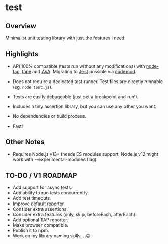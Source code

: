 # test

## Overview

Minimalist unit testing library with just the features I need.

## Highlights

- API 100% compatible (tests run without any modifications) with [node-tap](https://github.com/tapjs/node-tap), [tape](https://github.com/substack/tape) and [AVA](https://github.com/avajs/ava). Migrating to [Jest](https://github.com/facebook/jest) possible via [codemod](https://jestjs.io/docs/en/migration-guide#jest-codemods).

- Does not require a dedicated test runner. Test files are directly runnable (eg. `node test.js`).

- Tests are easily debuggable (just set a breakpoint and run!).

- Includes a tiny assertion library, but you can use any other you want.

- No dependencies or build process.

- Fast!

## Other Notes
- Requires Node.js v13+ (needs ES modules support, Node.js v12 might work with --experimental-modules flag).

## TO-DO / V1 ROADMAP
- Add support for async tests.
- Add ability to run tests concurrently.
- Add test timeouts.
- Improve default reporter.
- Consider extra assertions.
- Consider extra features (only, skip, beforeEach, afterEach).
- Add optional TAP reporter.
- Make browser compatible.
- Publish it to npm.
- Work on my library naming skills... 🙃